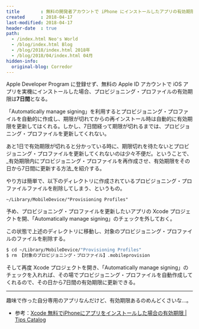 ```yaml
---
title        : 無料の開発者アカウントで iPhone にインストールしたアプリの有効期限を更新する方法
created      : 2018-04-17
last-modified: 2018-04-17
header-date  : true
path:
  - /index.html Neo's World
  - /blog/index.html Blog
  - /blog/2018/index.html 2018年
  - /blog/2018/04/index.html 04月
hidden-info:
  original-blog: Corredor
---
```


Apple Developer Program に登録せず、無料の Apple ID アカウントで iOS アプリを実機にインストールした場合、プロビジョニング・プロファイルの有効期限は**7日間**となる。

「Automatically manage signing」を利用するとプロビジョニング・プロファイルを自動的に作成し、期限が切れてからの再インストール時は自動的に有効期限を更新してはくれる。しかし、7日間経って期限が切れるまでは、プロビジョニング・プロファイルを更新してくれない。

あと1日で有効期限が切れると分かっている時に、期限切れを待たないとプロビジョニング・プロファイルを更新してくれないのは少々不便だ。ということで、_有効期限内にプロビジョニング・プロファイルを再作成させ、有効期限をその日から7日間に更新する方法_を紹介する。

やり方は簡単で、以下のディレクトリに作成されているプロビジョニング・プロファイルファイルを削除してしまう、というもの。

```
~/Library/MobileDevice/"Provisioning Profiles"
```

予め、プロビジョニング・プロファイルを更新したいアプリの Xcode プロジェクトを開、「Automatically manage signing」のチェックを外しておく。

この状態で上述のディレクトリに移動し、対象のプロビジョニング・プロファイルのファイルを削除する。

```bash
$ cd ~/Library/MobileDevice/"Provisioning Profiles"
$ rm 【対象のプロビジョニング・プロファイル】.mobileprovision
```

そして再度 Xcode プロジェクトを開き、「Automatically manage signing」のチェックを入れれば、その場でプロビジョニング・プロファイルを自動作成してくれるので、その日から7日間の有効期限に更新できる。

---

趣味で作った自分専用のアプリなんだけど、有効期限あるのめんどくさいな…。

- 参考：[Xcode 無料でiPhoneにアプリをインストールした場合の有効期限 | Tips Catalog](http://catacataog.com/install-for-free-expiration-date/)
